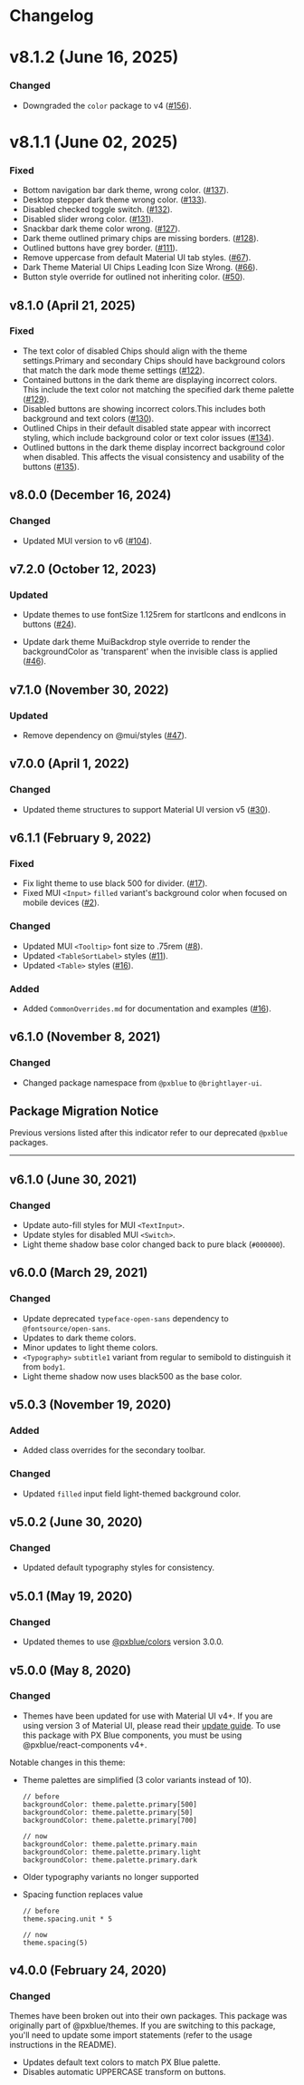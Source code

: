 # Changelog

# v8.1.2 (June 16, 2025)

### Changed

- Downgraded the `color` package to v4 ([#156](https://github.com/etn-ccis/blui-react-themes/issues/156)).


# v8.1.1 (June 02, 2025)

### Fixed

- Bottom navigation bar dark theme, wrong color. ([#137](https://github.com/etn-ccis/blui-react-themes/issues/137)).
- Desktop stepper dark theme wrong color. ([#133](https://github.com/etn-ccis/blui-react-themes/issues/133)).
- Disabled checked toggle switch. ([#132](https://github.com/etn-ccis/blui-react-themes/issues/132)).
- Disabled slider wrong color. ([#131](https://github.com/etn-ccis/blui-react-themes/issues/131)).
- Snackbar dark theme color wrong. ([#127](https://github.com/etn-ccis/blui-react-themes/issues/127)).
- Dark theme outlined primary chips are missing borders. ([#128](https://github.com/etn-ccis/blui-react-themes/issues/128)).
- Outlined buttons have grey border. ([#111](https://github.com/etn-ccis/blui-react-themes/issues/111)).
- Remove uppercase from default Material UI tab styles. ([#67](https://github.com/etn-ccis/blui-react-themes/issues/67)).
- Dark Theme Material UI Chips Leading Icon Size Wrong. ([#66](https://github.com/etn-ccis/blui-react-themes/issues/66)).
- Button style override for outlined not inheriting color. ([#50](https://github.com/etn-ccis/blui-react-themes/issues/50)).

## v8.1.0 (April 21, 2025)

### Fixed

-   The text color of disabled Chips should align with the theme settings.Primary and secondary Chips should have background colors that match the dark mode theme settings ([#122](https://github.com/etn-ccis/blui-react-themes/issues/122)).
-   Contained buttons in the dark theme are displaying incorrect colors. This include the text color not matching the specified dark theme palette ([#129](https://github.com/etn-ccis/blui-react-themes/issues/129)).
-   Disabled buttons are showing incorrect colors.This includes both background and text colors ([#130](https://github.com/etn-ccis/blui-react-themes/issues/130)).
-   Outlined Chips in their default disabled state appear with incorrect styling, which  include background color or text color issues ([#134](https://github.com/etn-ccis/blui-react-themes/issues/134)).
-   Outlined buttons in the dark theme display incorrect background color when disabled. This affects the visual consistency and usability of the buttons ([#135](https://github.com/etn-ccis/blui-react-themes/issues/135)).

## v8.0.0 (December 16, 2024)

### Changed

- Updated MUI version to v6 ([#104](https://github.com/etn-ccis/blui-react-themes/pull/104)).

## v7.2.0 (October 12, 2023)

### Updated

-  Update themes to use fontSize 1.125rem for startIcons and endIcons in buttons ([#24](https://github.com/etn-ccis/blui-react-themes/issues/24)).

-  Update dark theme MuiBackdrop style override to render the backgroundColor as 'transparent' when the invisible class is applied ([#46](https://github.com/etn-ccis/blui-react-themes/issues/46)).

## v7.1.0 (November 30, 2022)

### Updated

-   Remove dependency on @mui/styles ([#47](https://github.com/etn-ccis/blui-react-themes/issues/47)).

## v7.0.0 (April 1, 2022)

### Changed

-   Updated theme structures to support Material UI version v5 ([#30](https://github.com/etn-ccis/blui-react-themes/issues/30)).

## v6.1.1 (February 9, 2022)

### Fixed

-   Fix light theme to use black 500 for divider. ([#17](https://github.com/etn-ccis/blui-react-themes/issues/17)).
-   Fixed MUI `<Input>` `filled` variant's background color when focused on mobile devices ([#2](https://github.com/etn-ccis/blui-react-themes/issues/2)).

### Changed

-   Updated MUI `<Tooltip>` font size to .75rem ([#8](https://github.com/etn-ccis/blui-react-themes/issues/8)).
-   Updated `<TableSortLabel>` styles ([#11](https://github.com/etn-ccis/blui-react-themes/issues/11)).
-   Updated `<Table>` styles ([#16](https://github.com/etn-ccis/blui-react-themes/issues/16)).

### Added

-   Added `CommonOverrides.md` for documentation and examples ([#16](https://github.com/etn-ccis/blui-react-themes/issues/16)).

## v6.1.0 (November 8, 2021)

### Changed

-   Changed package namespace from `@pxblue` to `@brightlayer-ui`.

## Package Migration Notice

Previous versions listed after this indicator refer to our deprecated `@pxblue` packages.

---

## v6.1.0 (June 30, 2021)

### Changed

-   Update auto-fill styles for MUI `<TextInput>`.
-   Update styles for disabled MUI `<Switch>`.
-   Light theme shadow base color changed back to pure black (`#000000`).

## v6.0.0 (March 29, 2021)

### Changed

-   Update deprecated `typeface-open-sans` dependency to `@fontsource/open-sans`.
-   Updates to dark theme colors.
-   Minor updates to light theme colors.
-   `<Typography>` `subtitle1` variant from regular to semibold to distinguish it from `body1`.
-   Light theme shadow now uses black500 as the base color.

## v5.0.3 (November 19, 2020)

### Added

-   Added class overrides for the secondary toolbar.

### Changed

-   Updated `filled` input field light-themed background color.

## v5.0.2 (June 30, 2020)

### Changed

-   Updated default typography styles for consistency.

## v5.0.1 (May 19, 2020)

### Changed

-   Updated themes to use [@pxblue/colors](https://www.npmjs.com/package/@pxblue/colors) version 3.0.0.

## v5.0.0 (May 8, 2020)

### Changed

-   Themes have been updated for use with Material UI v4+. If you are using version 3 of Material UI, please read their [update guide](https://material-ui.com/guides/migration-v3/). To use this package with PX Blue components, you must be using @pxblue/react-components v4+.

Notable changes in this theme:

-   Theme palettes are simplified (3 color variants instead of 10).

    ```
    // before
    backgroundColor: theme.palette.primary[500]
    backgroundColor: theme.palette.primary[50]
    backgroundColor: theme.palette.primary[700]

    // now
    backgroundColor: theme.palette.primary.main
    backgroundColor: theme.palette.primary.light
    backgroundColor: theme.palette.primary.dark
    ```

-   Older typography variants no longer supported
-   Spacing function replaces value

    ```
    // before
    theme.spacing.unit * 5

    // now
    theme.spacing(5)
    ```

## v4.0.0 (February 24, 2020)

### Changed

Themes have been broken out into their own packages. This package was originally part of @pxblue/themes. If you are switching to this package, you'll need to update some import statements (refer to the usage instructions in the README).

-   Updates default text colors to match PX Blue palette.
-   Disables automatic UPPERCASE transform on buttons.
